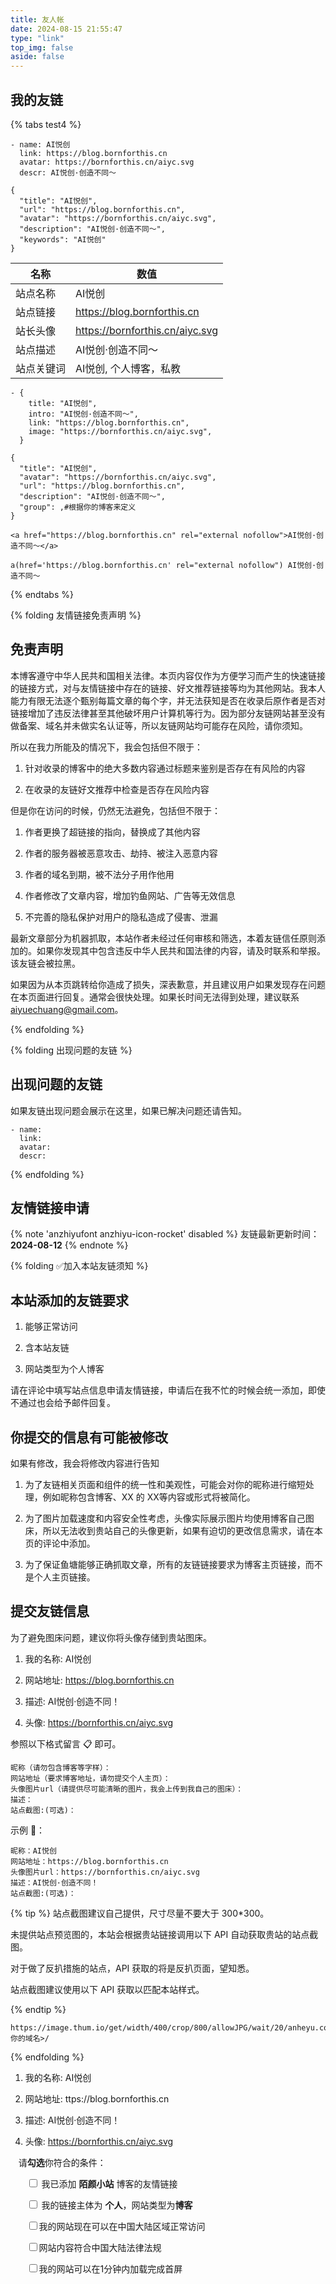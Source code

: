 ```yaml
---
title: 友人帐
date: 2024-08-15 21:55:47
type: "link"
top_img: false
aside: false
---
```

<h2>我的友链</h2>

{% tabs test4 %}
<!-- tab Butterfly -->

```YML
- name: AI悦创
  link: https://blog.bornforthis.cn
  avatar: https://bornforthis.cn/aiyc.svg
  descr: AI悦创·创造不同～
```

<!-- endtab -->

<!-- tab Volantis -->

```YML
{
  "title": "AI悦创",
  "url": "https://blog.bornforthis.cn",
  "avatar": "https://bornforthis.cn/aiyc.svg",
  "description": "AI悦创·创造不同～",
  "keywords": "AI悦创"
}
```

<!-- endtab -->

<!-- tab General -->

|名称|  数值|
|-|-|
|站点名称|  AI悦创|
|站点链接|  https://blog.bornforthis.cn|
|站长头像|  https://bornforthis.cn/aiyc.svg|
|站点描述|  AI悦创·创造不同～|
|站点关键词|    AI悦创, 个人博客，私教|

<!-- endtab -->

<!-- tab Fuild -->

```YML
- {
    title: "AI悦创",
    intro: "AI悦创·创造不同～",
    link: "https://blog.bornforthis.cn",
    image: "https://bornforthis.cn/aiyc.svg",
  }
```

<!-- endtab -->

<!-- tab Volantis -->

```YML
{
  "title": "AI悦创",
  "avatar": "https://bornforthis.cn/aiyc.svg",
  "url": "https://blog.bornforthis.cn",
  "description": "AI悦创·创造不同～",
  "group": ,#根据你的博客来定义
}
```

<!-- endtab -->

<!-- tab Html -->

```YML
<a href="https://blog.bornforthis.cn" rel="external nofollow">AI悦创·创造不同～</a>
```

<!-- endtab -->

<!-- tab Jade -->

```YML
a(href='https://blog.bornforthis.cn' rel="external nofollow") AI悦创·创造不同～
```

<!-- endtab -->
{% endtabs %}


{% folding 友情链接免责声明 %}

<h2>免责声明</h2>

本博客遵守中华人民共和国相关法律。本页内容仅作为方便学习而产生的快速链接的链接方式，对与友情链接中存在的链接、好文推荐链接等均为其他网站。我本人能力有限无法逐个甄别每篇文章的每个字，并无法获知是否在收录后原作者是否对链接增加了违反法律甚至其他破坏用户计算机等行为。因为部分友链网站甚至没有做备案、域名并未做实名认证等，所以友链网站均可能存在风险，请你须知。

所以在我力所能及的情况下，我会包括但不限于：

1. 针对收录的博客中的绝大多数内容通过标题来鉴别是否存在有风险的内容

2. 在收录的友链好文推荐中检查是否存在风险内容

但是你在访问的时候，仍然无法避免，包括但不限于：

1. 作者更换了超链接的指向，替换成了其他内容

2. 作者的服务器被恶意攻击、劫持、被注入恶意内容

3. 作者的域名到期，被不法分子用作他用

4. 作者修改了文章内容，增加钓鱼网站、广告等无效信息

5. 不完善的隐私保护对用户的隐私造成了侵害、泄漏

最新文章部分为机器抓取，本站作者未经过任何审核和筛选，本着友链信任原则添加的。如果你发现其中包含违反中华人民共和国法律的内容，请及时联系和举报。该友链会被拉黑。

如果因为从本页跳转给你造成了损失，深表歉意，并且建议用户如果发现存在问题在本页面进行回复。通常会很快处理。如果长时间无法得到处理，建议联系[aiyuechuang@gmail.com](mailto:aiyuechuang@gmail.com)。

{% endfolding %}

{% folding 出现问题的友链 %}

<h2>出现问题的友链</h2>

如果友链出现问题会展示在这里，如果已解决问题还请告知。

```
- name: 
  link: 
  avatar: 
  descr: 
```

{% endfolding %}

<h2>友情链接申请</h2>

{% note 'anzhiyufont anzhiyu-icon-rocket' disabled %} 友链最新更新时间：<strong>2024-08-12</strong> {% endnote %}

{% folding ✅加入本站友链须知 %}

<h2>本站添加的友链要求</h2>

1. 能够正常访问

2. 含本站友链

3. 网站类型为个人博客

请在评论中填写站点信息申请友情链接，申请后在我不忙的时候会统一添加，即使不通过也会给予邮件回复。

<h2>你提交的信息有可能被修改</h2>

如果有修改，我会将修改内容进行告知

1. 为了友链相关页面和组件的统一性和美观性，可能会对你的昵称进行缩短处理，例如昵称包含博客、XX 的 XX等内容或形式将被简化。

2. 为了图片加载速度和内容安全性考虑，头像实际展示图片均使用博客自己图床，所以无法收到贵站自己的头像更新，如果有迫切的更改信息需求，请在本页的评论中添加。

3. 为了保证鱼塘能够正确抓取文章，所有的友链链接要求为博客主页链接，而不是个人主页链接。

<h2>提交友链信息</h2>

为了避免图床问题，建议你将头像存储到贵站图床。

1. 我的名称: AI悦创

2. 网站地址: https://blog.bornforthis.cn

3. 描述: AI悦创·创造不同！

4. 头像: https://bornforthis.cn/aiyc.svg

参照以下格式留言 📋 即可。

```
昵称（请勿包含博客等字样）：
网站地址（要求博客地址，请勿提交个人主页）：
头像图片url（请提供尽可能清晰的图片，我会上传到我自己的图床）：
描述：
站点截图:(可选)：
```

示例 📢：

```
昵称：AI悦创
网站地址：https://blog.bornforthis.cn
头像图片url：https://bornforthis.cn/aiyc.svg
描述：AI悦创·创造不同！
站点截图:(可选)：
```

{% tip %}
站点截图建议自己提供，尺寸尽量不要大于 300*300。

未提供站点预览图的，本站会根据贵站链接调用以下 API 自动获取贵站的站点截图。

对于做了反扒措施的站点，API 获取的将是反扒页面，望知悉。

站点截图建议使用以下 API 获取以匹配本站样式。

{% endtip %}

```
https://image.thum.io/get/width/400/crop/800/allowJPG/wait/20/anheyu.com/https://<你的域名>/
```

{% endfolding %}

1. 我的名称: AI悦创

2. 网站地址: ttps://blog.bornforthis.cn

3. 描述: AI悦创·创造不同！

4. 头像: https://bornforthis.cn/aiyc.svg


<p style="padding:0 0 0 .8rem">
    请<strong>勾选</strong>你符合的条件：
</p>
<div id="friendlink_checkboxs" style="padding:0 0 0 1.6rem">
    <p>
        <label class="checkbox">
            <input type="checkbox" id="checkbox1" onclick="checkForm()">
            我已添加 <b>陌颜小站</b> 博客的友情链接
        </label>
    </p>
    <p>
        <label class="checkbox">
            <input type="checkbox" id="checkbox2" onclick="checkForm()">
            我的链接主体为 <b>个人</b>，网站类型为<b>博客</b>
        </label>
    </p>
    <p>
        <label class="checkbox">
            <input type="checkbox" id="checkbox3" onclick="checkForm()">我的网站现在可以在中国大陆区域正常访问
        </label>
    </p>
    <p>
        <label class="checkbox">
            <input type="checkbox" id="checkbox4" onclick="checkForm()">网站内容符合中国大陆法律法规
        </label>
    </p>
    <p>
        <label class="checkbox">
            <input type="checkbox" id="checkbox5" onclick="checkForm()">我的网站可以在1分钟内加载完成首屏
        </label>
    </p>
</div>

<script>
    var twikooSubmit = document.getElementsByClassName("tk-submit")[0];
    if (twikooSubmit) {
        twikooSubmit.style.opacity = "0";
    }
    function checkForm() {
        var checkbox1 = document.getElementById("checkbox1");
        var checkbox2 = document.getElementById("checkbox2");
        var checkbox3 = document.getElementById("checkbox3");
        var checkbox4 = document.getElementById("checkbox4");
        var checkbox5 = document.getElementById("checkbox5");
        var twikooSubmit = document.getElementsByClassName("tk-submit")[0];
        if (checkbox1.checked && checkbox2.checked && checkbox3.checked && checkbox4.checked && checkbox5.checked) {
            twikooSubmit.style.opacity = "1";
            twikooSubmit.style.height = "auto";
            twikooSubmit.style.overflow = "auto";
            var input = document.getElementsByClassName('el-textarea__inner')[0];
            let evt = document.createEvent('HTMLEvents');
            evt.initEvent('input', true, true);
            input.value = '昵称（请勿包含博客等字样）：\n网站地址（要求博客地址，请勿提交个人主页）：\n头像图片url（请提供尽可能清晰的图片，我会上传到我自己的图床）：\n描述：';
            input.dispatchEvent(evt);
            input.focus();
            input.setSelectionRange(-1, -1);
        } else {
            twikooSubmit.style.opacity = "0";
            twikooSubmit.style.height = "0";
            twikooSubmit.style.overflow = "hidden";
        }
    }
</script>

<style>
    .tk-comments > .tk-submit {
        opacity: 0;
        height: 0;
        transition: opacity .5s, height .5s;
        overflow: hidden;
    }
</style>